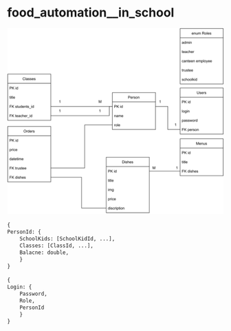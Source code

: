 # food_automation__in_school
![image](https://github.com/sipibibu/food_automation__in_school/blob/main/src/dbDiagram.svg)

```
{
PersonId: {
    SchoolKids: [SchoolKidId, ...],
    Classes: [ClassId, ...],
    Balacne: double,
    }
}

{
Login: {
    Password,
    Role,
    PersonId
    }
}
```
